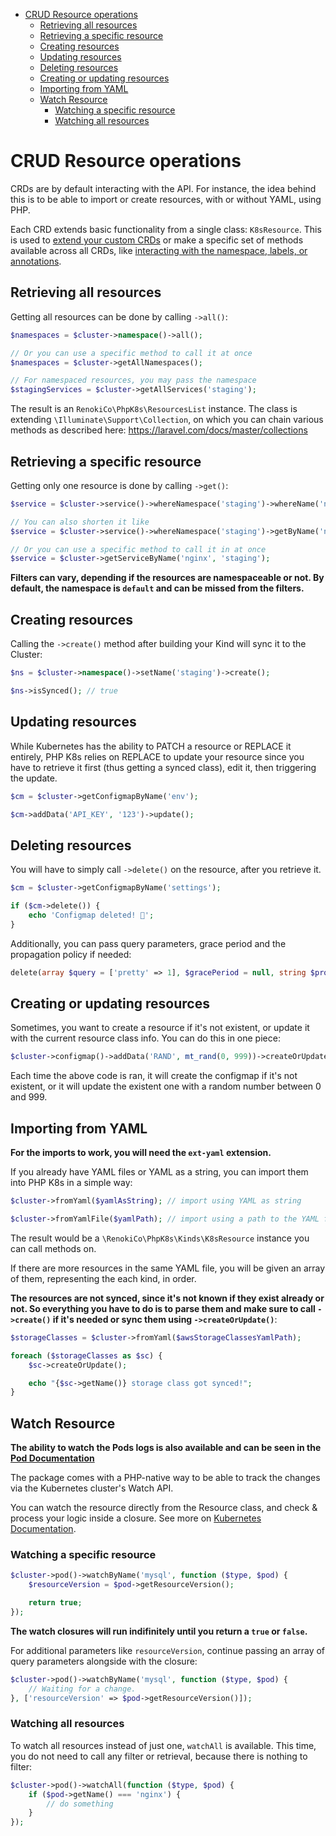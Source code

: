 - [CRUD Resource operations](#crud-resource-operations)
  - [Retrieving all resources](#retrieving-all-resources)
  - [Retrieving a specific resource](#retrieving-a-specific-resource)
  - [Creating resources](#creating-resources)
  - [Updating resources](#updating-resources)
  - [Deleting resources](#deleting-resources)
  - [Creating or updating resources](#creating-or-updating-resources)
  - [Importing from YAML](#importing-from-yaml)
  - [Watch Resource](#watch-resource)
    - [Watching a specific resource](#watching-a-specific-resource)
    - [Watching all resources](#watching-all-resources)

# CRUD Resource operations

CRDs are by default interacting with the API. For instance, the idea behind this is to be able to import or create resources, with or without YAML, using PHP.

Each CRD extends basic functionality from a single class: `K8sResource`. This is used to [extend your custom CRDs](CUSTOM-CRDS.md) or make a specific set of methods available across all CRDs, like [interacting with the namespace, labels, or annotations](kinds/Resource.md).

## Retrieving all resources

Getting all resources can be done by calling `->all()`:

```php
$namespaces = $cluster->namespace()->all();

// Or you can use a specific method to call it at once
$namespaces = $cluster->getAllNamespaces();

// For namespaced resources, you may pass the namespace
$stagingServices = $cluster->getAllServices('staging');
```

The result is an `RenokiCo\PhpK8s\ResourcesList` instance. The class is extending `\Illuminate\Support\Collection`, on which you can chain various methods as described here: https://laravel.com/docs/master/collections

## Retrieving a specific resource

Getting only one resource is done by calling `->get()`:

```php
$service = $cluster->service()->whereNamespace('staging')->whereName('nginx')->get();

// You can also shorten it like
$service = $cluster->service()->whereNamespace('staging')->getByName('nginx');

// Or you can use a specific method to call it in at once
$service = $cluster->getServiceByName('nginx', 'staging');
```

**Filters can vary, depending if the resources are namespaceable or not. By default, the namespace is `default` and can be missed from the filters.**

## Creating resources

Calling the `->create()` method after building your Kind will sync it to the Cluster:

```php
$ns = $cluster->namespace()->setName('staging')->create();

$ns->isSynced(); // true
```

## Updating resources

While Kubernetes has the ability to PATCH a resource or REPLACE it entirely, PHP K8s relies on REPLACE to update your resource since you have to retrieve it first (thus getting a synced class), edit it, then triggering the update.

```php
$cm = $cluster->getConfigmapByName('env');

$cm->addData('API_KEY', '123')->update();
```

## Deleting resources

You will have to simply call `->delete()` on the resource, after you retrieve it.

```php
$cm = $cluster->getConfigmapByName('settings');

if ($cm->delete()) {
    echo 'Configmap deleted! 🎉';
}
```

Additionally, you can pass query parameters, grace period and the propagation policy if needed:

```php
delete(array $query = ['pretty' => 1], $gracePeriod = null, string $propagationPolicy = 'Foreground')
```

## Creating or updating resources

Sometimes, you want to create a resource if it's not existent, or update it with the current resource class info. You can do this in one piece:

```php
$cluster->configmap()->addData('RAND', mt_rand(0, 999))->createOrUpdate();
```

Each time the above code is ran, it will create the configmap if it's not existent, or it will update the existent one with a random number between 0 and 999.

## Importing from YAML

**For the imports to work, you will need the `ext-yaml` extension.**

If you already have YAML files or YAML as a string, you can import them into PHP K8s in a simple way:

```php
$cluster->fromYaml($yamlAsString); // import using YAML as string

$cluster->fromYamlFile($yamlPath); // import using a path to the YAML file
```

The result would be a `\RenokiCo\PhpK8s\Kinds\K8sResource` instance you can call methods on.

If there are more resources in the same YAML file, you will be given an array of them, representing the each kind, in order.

**The resources are not synced, since it's not known if they exist already or not. So everything you have to do is to parse them and make sure to call `->create()` if it's needed or sync them using `->createOrUpdate()`**:

```php
$storageClasses = $cluster->fromYaml($awsStorageClassesYamlPath);

foreach ($storageClasses as $sc) {
    $sc->createOrUpdate();

    echo "{$sc->getName()} storage class got synced!";
}
```

## Watch Resource

**The ability to watch the Pods logs is also available and can be seen in the [Pod Documentation](kinds/Pod.md#pod-logs)**

The package comes with a PHP-native way to be able to track the changes via the Kubernetes cluster's Watch API.

You can watch the resource directly from the Resource class, and check & process your logic inside a closure. See more on [Kubernetes Documentation](https://kubernetes.io/docs/reference/using-api/api-concepts/#efficient-detection-of-changes).

### Watching a specific resource

```php
$cluster->pod()->watchByName('mysql', function ($type, $pod) {
    $resourceVersion = $pod->getResourceVersion();

    return true;
});
```

**The watch closures will run indifinitely until you return a `true` or `false`.**

For additional parameters like `resourceVersion`, continue passing an array of query parameters alongside with the closure:

```php
$cluster->pod()->watchByName('mysql', function ($type, $pod) {
    // Waiting for a change.
}, ['resourceVersion' => $pod->getResourceVersion()]);
```

### Watching all resources

To watch all resources instead of just one, `watchAll` is available. This time, you do not need to call any filter or retrieval, because there is nothing to filter:

```php
$cluster->pod()->watchAll(function ($type, $pod) {
    if ($pod->getName() === 'nginx') {
        // do something
    }
});
```
